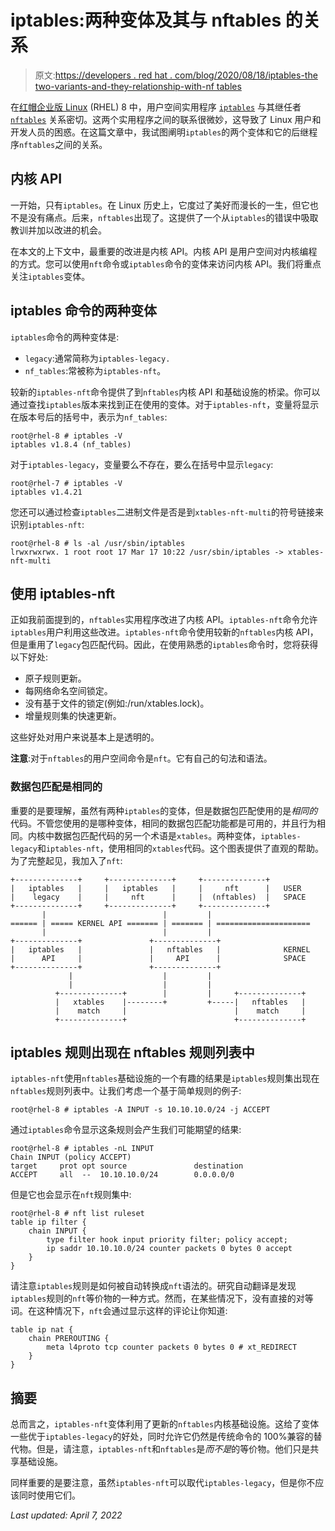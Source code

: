 # iptables:两种变体及其与 nftables 的关系

> 原文:[https://developers . red hat . com/blog/2020/08/18/iptables-the two-variants-and-they-relationship-with-nf tables](https://developers.redhat.com/blog/2020/08/18/iptables-the-two-variants-and-their-relationship-with-nftables)

在[红帽企业版 Linux](https://developers.redhat.com/topics/linux) (RHEL) 8 中，用户空间实用程序 [`iptables`](https://en.wikipedia.org/wiki/Iptables) 与其继任者 [`nftables`](https://en.wikipedia.org/wiki/Nftables) 关系密切。这两个实用程序之间的联系很微妙，这导致了 Linux 用户和开发人员的困惑。在这篇文章中，我试图阐明`iptables`的两个变体和它的后继程序`nftables`之间的关系。

## 内核 API

一开始，只有`iptables`。在 Linux 历史上，它度过了美好而漫长的一生，但它也不是没有痛点。后来，`nftables`出现了。这提供了一个从`iptables`的错误中吸取教训并加以改进的机会。

在本文的上下文中，最重要的改进是内核 API。内核 API 是用户空间对内核编程的方式。您可以使用`nft`命令或`iptables`命令的变体来访问内核 API。我们将重点关注`iptables`变体。

## iptables 命令的两种变体

`iptables`命令的两种变体是:

*   `legacy`:通常简称为`iptables-legacy.`
*   `nf_tables`:常被称为`iptables-nft`。

较新的`iptables-nft`命令提供了到`nftables`内核 API 和基础设施的桥梁。你可以通过查找`iptables`版本来找到正在使用的变体。对于`iptables-nft`，变量将显示在版本号后的括号中，表示为`nf_tables`:

```
root@rhel-8 # iptables -V
iptables v1.8.4 (nf_tables)

```

对于`iptables-legacy`，变量要么不存在，要么在括号中显示`legacy`:

```
root@rhel-7 # iptables -V
iptables v1.4.21

```

您还可以通过检查`iptables`二进制文件是否是到`xtables-nft-multi`的符号链接来识别`iptables-nft`:

```
root@rhel-8 # ls -al /usr/sbin/iptables
lrwxrwxrwx. 1 root root 17 Mar 17 10:22 /usr/sbin/iptables -> xtables-nft-multi

```

## 使用 iptables-nft

正如我前面提到的，`nftables`实用程序改进了内核 API。`iptables-nft`命令允许`iptables`用户利用这些改进。`iptables-nft`命令使用较新的`nftables`内核 API，但是重用了`legacy`包匹配代码。因此，在使用熟悉的`iptables`命令时，您将获得以下好处:

*   原子规则更新。
*   每网络命名空间锁定。
*   没有基于文件的锁定(例如:/run/xtables.lock)。
*   增量规则集的快速更新。

这些好处对用户来说基本上是透明的。

**注意**:对于`nftables`的用户空间命令是`nft`。它有自己的句法和语法。

### 数据包匹配是相同的

重要的是要理解，虽然有两种`iptables`的变体，但是数据包匹配使用的是*相同的*代码。不管您使用的是哪种变体，相同的数据包匹配功能都是可用的，并且行为相同。内核中数据包匹配代码的另一个术语是`xtables`。两种变体，`iptables-legacy`和`iptables-nft`，使用相同的`xtables`代码。这个图表提供了直观的帮助。为了完整起见，我加入了`nft`:

```
+--------------+     +--------------+     +--------------+
|   iptables   |     |   iptables   |     |     nft      |   USER
|    legacy    |     |     nft      |     |  (nftables)  |   SPACE
+--------------+     +--------------+     +--------------+
       |                          |         |
====== | ===== KERNEL API ======= | ======= | =====================
       |                          |         |
+--------------+               +--------------+
|   iptables   |               |   nftables   |              KERNEL
|      API     |               |     API      |              SPACE
+--------------+               +--------------+
             |                    |         |
             |                    |         |
          +--------------+        |         |     +--------------+
          |   xtables    |--------+         +-----|   nftables   |
          |    match     |                        |    match     |
          +--------------+                        +--------------+

```

## iptables 规则出现在 nftables 规则列表中

`iptables-nft`使用`nftables`基础设施的一个有趣的结果是`iptables`规则集出现在`nftables`规则列表中。让我们考虑一个基于简单规则的例子:

```
root@rhel-8 # iptables -A INPUT -s 10.10.10.0/24 -j ACCEPT

```

通过`iptables`命令显示这条规则会产生我们可能期望的结果:

```
root@rhel-8 # iptables -nL INPUT
Chain INPUT (policy ACCEPT)
target     prot opt source               destination
ACCEPT     all  --  10.10.10.0/24        0.0.0.0/0

```

但是它也会显示在`nft`规则集中:

```
root@rhel-8 # nft list ruleset
table ip filter {
    chain INPUT {
        type filter hook input priority filter; policy accept;
        ip saddr 10.10.10.0/24 counter packets 0 bytes 0 accept
    }
}

```

请注意`iptables`规则是如何被自动转换成`nft`语法的。研究自动翻译是发现`iptables`规则的`nft`等价物的一种方式。然而，在某些情况下，没有直接的对等词。在这种情况下，`nft`会通过显示这样的评论让你知道:

```
table ip nat {
    chain PREROUTING {
        meta l4proto tcp counter packets 0 bytes 0 # xt_REDIRECT
    }
}

```

## 摘要

总而言之，`iptables-nft`变体利用了更新的`nftables`内核基础设施。这给了变体一些优于`iptables-legacy`的好处，同时允许它仍然是传统命令的 100%兼容的替代物。但是，请注意，`iptables-nft`和`nftables`是*而不是*的等价物。他们只是共享基础设施。

同样重要的是要注意，虽然`iptables-nft`可以取代`iptables-legacy`，但是你不应该同时使用它们。

*Last updated: April 7, 2022*